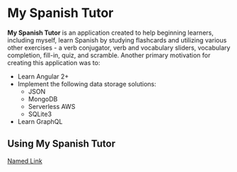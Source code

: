 # My Spanish Tutor

**My Spanish Tutor** is an application created to help beginning learners, including myself, learn Spanish by studying flashcards and utilizing various other exercises - a verb conjugator, verb and vocabulary sliders, vocabulary completion, fill-in, quiz, and scramble. Another primary motivation for creating this application was to:

* Learn Angular 2+
* Implement the following data storage solutions:
	* JSON
	* MongoDB
	* Serverless AWS
	* SQLite3
* Learn GraphQL

## Using My Spanish Tutor

[Named Link](http://www.google.fr/ "Named link title")
